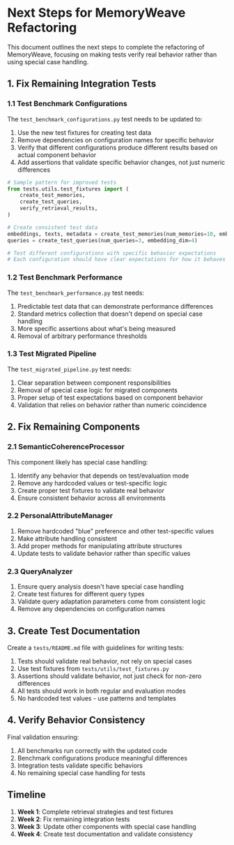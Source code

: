 # Next Steps for MemoryWeave Refactoring

This document outlines the next steps to complete the refactoring of MemoryWeave, focusing on making tests verify real behavior rather than using special case handling.

## 1. Fix Remaining Integration Tests

### 1.1 Test Benchmark Configurations

The `test_benchmark_configurations.py` test needs to be updated to:

1. Use the new test fixtures for creating test data
1. Remove dependencies on configuration names for specific behavior
1. Verify that different configurations produce different results based on actual component behavior
1. Add assertions that validate specific behavior changes, not just numeric differences

```python
# Sample pattern for improved tests
from tests.utils.test_fixtures import (
    create_test_memories,
    create_test_queries,
    verify_retrieval_results,
)

# Create consistent test data
embeddings, texts, metadata = create_test_memories(num_memories=10, embedding_dim=4)
queries = create_test_queries(num_queries=3, embedding_dim=4)

# Test different configurations with specific behavior expectations
# Each configuration should have clear expectations for how it behaves
```

### 1.2 Test Benchmark Performance

The `test_benchmark_performance.py` test needs:

1. Predictable test data that can demonstrate performance differences
1. Standard metrics collection that doesn't depend on special case handling
1. More specific assertions about what's being measured
1. Removal of arbitrary performance thresholds

### 1.3 Test Migrated Pipeline

The `test_migrated_pipeline.py` test needs:

1. Clear separation between component responsibilities
1. Removal of special case logic for migrated components
1. Proper setup of test expectations based on component behavior
1. Validation that relies on behavior rather than numeric coincidence

## 2. Fix Remaining Components

### 2.1 SemanticCoherenceProcessor

This component likely has special case handling:

1. Identify any behavior that depends on test/evaluation mode
1. Remove any hardcoded values or test-specific logic
1. Create proper test fixtures to validate real behavior
1. Ensure consistent behavior across all environments

### 2.2 PersonalAttributeManager

1. Remove hardcoded "blue" preference and other test-specific values
1. Make attribute handling consistent
1. Add proper methods for manipulating attribute structures
1. Update tests to validate behavior rather than specific values

### 2.3 QueryAnalyzer

1. Ensure query analysis doesn't have special case handling
1. Create test fixtures for different query types
1. Validate query adaptation parameters come from consistent logic
1. Remove any dependencies on configuration names

## 3. Create Test Documentation

Create a `tests/README.md` file with guidelines for writing tests:

1. Tests should validate real behavior, not rely on special cases
1. Use test fixtures from `tests/utils/test_fixtures.py`
1. Assertions should validate behavior, not just check for non-zero differences
1. All tests should work in both regular and evaluation modes
1. No hardcoded test values - use patterns and templates

## 4. Verify Behavior Consistency

Final validation ensuring:

1. All benchmarks run correctly with the updated code
1. Benchmark configurations produce meaningful differences
1. Integration tests validate specific behaviors
1. No remaining special case handling for tests

## Timeline

1. **Week 1**: Complete retrieval strategies and test fixtures
1. **Week 2**: Fix remaining integration tests
1. **Week 3**: Update other components with special case handling
1. **Week 4**: Create test documentation and validate consistency
